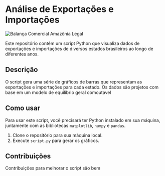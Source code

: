 # Análise de Exportações e Importações

![Balança Comercial Amazônia Legal](/balanca_comercial_2.png)


Este repositório contém um script Python que visualiza dados de exportações e importações de diversos estados brasileiros ao longo de diferentes anos.

## Descrição

O script gera uma série de gráficos de barras que representam as exportações e importações para cada estado. Os dados são projetos com base em um modelo de equilíbrio geral comoutavel 

## Como usar

Para usar este script, você precisará ter Python instalado em sua máquina, juntamente com as bibliotecas `matplotlib`, `numpy` e `pandas`.

1. Clone o repositório para sua máquina local.
2. Execute `script.py` para gerar os gráficos.

## Contribuições

Contribuições para melhorar o script são bem
